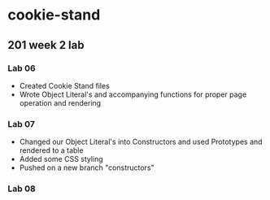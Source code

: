 # cookie-stand

## 201 week 2 lab

### Lab 06  

- Created Cookie Stand files
- Wrote Object Literal's and accompanying functions for proper page operation and rendering

### Lab 07  

- Changed our Object Literal's into Constructors and used Prototypes and rendered to a table
- Added some CSS styling
- Pushed on a new branch "constructors"

### Lab 08  
